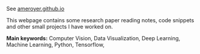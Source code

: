 See [ameroyer.github.io](http://ameroyer.github.io)

This webpage contains some  research paper reading notes, code snippets and other small projects I have worked on. 

**Main keywords:**  Computer Vision, Data Visualization, Deep Learning, Machine Learning, Python, Tensorflow,

